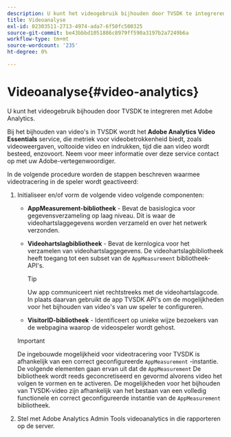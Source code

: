 ```yaml
---
description: U kunt het videogebruik bijhouden door TVSDK te integreren met Adobe Analytics.
title: Videoanalyse
exl-id: 02303511-2713-4974-ada7-6f50fc500325
source-git-commit: be43bbbd1051886c8979ff590a3197b2a7249b6a
workflow-type: tm+mt
source-wordcount: '235'
ht-degree: 0%

---
```


# Videoanalyse{#video-analytics}

U kunt het videogebruik bijhouden door TVSDK te integreren met Adobe Analytics.

Bij het bijhouden van video&#39;s in TVSDK wordt het **Adobe Analytics Video Essentials** service, die metriek voor videobetrokkenheid biedt, zoals videoweergaven, voltooide video en indrukken, tijd die aan video wordt besteed, enzovoort. Neem voor meer informatie over deze service contact op met uw Adobe-vertegenwoordiger.

In de volgende procedure worden de stappen beschreven waarmee videotracering in de speler wordt geactiveerd:

1. Initialiseer en/of vorm de volgende video volgende componenten:

   * **AppMeasurement-bibliotheek** - Bevat de basislogica voor gegevensverzameling op laag niveau. Dit is waar de videohartslaggegevens worden verzameld en over het netwerk verzonden.
   * **Videohartslagbibliotheek** - Bevat de kernlogica voor het verzamelen van videohartslaggegevens. De videohartslagbibliotheek heeft toegang tot een subset van de `AppMeasurement` bibliotheek-API&#39;s.

      >[!TIP]
      >
      >Uw app communiceert niet rechtstreeks met de videohartslagcode. In plaats daarvan gebruikt de app TVSDK API&#39;s om de mogelijkheden voor het bijhouden van video&#39;s van uw speler te configureren.

   * **VisitorID-bibliotheek** - Identificeert op unieke wijze bezoekers van de webpagina waarop de videospeler wordt gehost.
   >[!IMPORTANT]
   >
   >De ingebouwde mogelijkheid voor videotracering voor TVSDK is afhankelijk van een correct geconfigureerde `AppMeasurement` -instantie. De volgende elementen gaan ervan uit dat de `AppMeasurement` De bibliotheek wordt reeds geconcretiseerd en gevormd alvorens video het volgen te vormen en te activeren. De mogelijkheden voor het bijhouden van TVSDK-video zijn afhankelijk van het bestaan van een volledig functionele en correct geconfigureerde instantie van de `AppMeasurement` bibliotheek.

1. Stel met Adobe Analytics Admin Tools videoanalytics in die rapporteren op de server.
